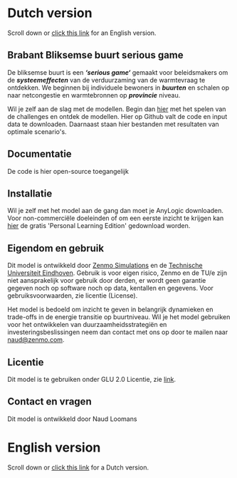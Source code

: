 # Dutch version
Scroll down or [click this link](https://github.com/ZEnMo/Brabant-buurt-serious-game/blob/main/README.md#english-version) for an English version.


## Brabant Bliksemse buurt serious game
De bliksemse buurt is een ***‘serious game‘*** gemaakt voor beleidsmakers om de ***systeemeffecten*** van de verduurzaming van de warmtevraag te ontdekken. We beginnen bij individuele bewoners in ***buurten*** en schalen op naar netcongestie en warmtebronnen op ***provincie*** niveau.

Wil je zelf aan de slag met de modellen. Begin dan [hier](https://zenmo.com/brabant-serious-game-energietransitie/) met het spelen van de challenges en ontdek de modellen. Hier op Github valt de code en input data te downloaden. Daarnaast staan hier bestanden met resultaten van optimale scenario's.


## Documentatie
De code is hier open-source toegangelijk

## Installatie
Wil je zelf met het model aan de gang dan moet je AnyLogic downloaden. Voor non-commerciële doeleinden of om een eerste inzicht te krijgen kan [hier](https://www.anylogic.com/downloads/) de gratis 'Personal Learning Edition' gedownload worden. 


## Eigendom en gebruik
Dit model is ontwikkeld door [Zenmo Simulations](https://zenmo.com/) en de [Technische Universiteit Eindhoven](https://tue.nl). Gebruik is voor eigen risico, Zenmo en de TU/e zijn niet aansprakelijk voor gebruik door derden, er wordt geen garantie gegeven noch op software noch op data, kentallen en gegevens. Voor gebruiksvoorwaarden, zie licentie (License).

Het model is bedoeld om inzicht te geven in belangrijk dynamieken en trade-offs in de energie transitie op buurtniveau. Wil je het model gebruiken voor het ontwikkelen van duurzaamheidsstrategiën en investeringsbeslissingen neem dan contact met ons op door te mailen naar [naud@zenmo.com](mailto:naud@zenmo.com).

## Licentie
Dit model is te gebruiken onder GLU 2.0 Licentie, zie [link](https://github.com/ZEnMo/Brabant-buurt-serious-game/blob/main/LICENSE).



## Contact en vragen
Dit model is ontwikkeld door Naud Loomans


# English version
Scroll down or [click this link](https://github.com/ZEnMo/Brabant-buurt-serious-game/blob/main/README.md#dutch-version) for a Dutch version.
